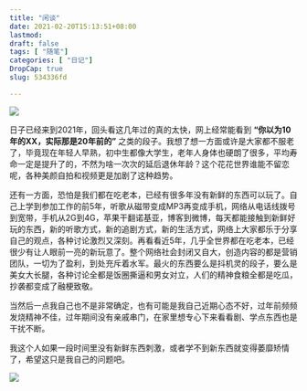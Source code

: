 ```yaml
---
title: "闲谈"
date: 2021-02-20T15:13:51+08:00
lastmod: 
draft: false
tags: [ "随笔"]
categories: [ "日记"]
DropCap: true
slug: 534336fd

---
```

![](http://img-upyun.kekeyu.top/20210220155507.jpg)

日子已经来到2021年，回头看这几年过的真的太快，网上经常能看到 **“你以为10年的XX，实际那是20年前的”** 之类的段子。我想了想一方面或许是大家都不服老了，毕竟现在年轻人早熟，初中生都像大学生，老年人身体也硬朗了很多，平均寿命一定是提升了的，不然为啥一次次的延后退休年龄？这个花花世界谁能不留恋呢，各种美颜自拍和视频更是加剧了这种趋势。

还有一方面，恐怕是我们都在吃老本，已经有很多年没有新鲜的东西可以玩了。自己上学到参加工作的前5年，听歌从磁带变成MP3再变成手机，网络从电话线拨号到宽带，手机从2G到4G，苹果干翻诺基亚，博客到微博，每天都能接触到新鲜好玩的东西，新的听歌方式，新的追剧方式，新的生活方式，网络上大家都乐于分享自己的观点，各种讨论激烈又深刻。再看看近5年，几乎全世界都在吃老本，已经很少有让人眼前一亮的新玩意了。整个网络社会封闭又自大，创造内容的都是营销团队，一切为了盈利，到处充斥着水军。最火的东西要么是抖机灵的段子，要么是美女大长腿，各种讨论全都是饭圈撕逼和男女对立，人们的精神食粮全都是吃瓜，抄袭都变成了融梗致敬。

当然后一点我自己也不是非常确定，也有可能是我自己近期心态不好，过年前频频发烧精神不佳，过年期间没有亲戚串门，在家里想专心下来看看剧、学点东西也是干扰不断。

我这个人如果一段时间里没有新鲜东西刺激，或者学不到新东西就变得萎靡矫情了，希望这只是我自己的问题吧。

![](http://img-upyun.kekeyu.top/20210220161724.jpg)
